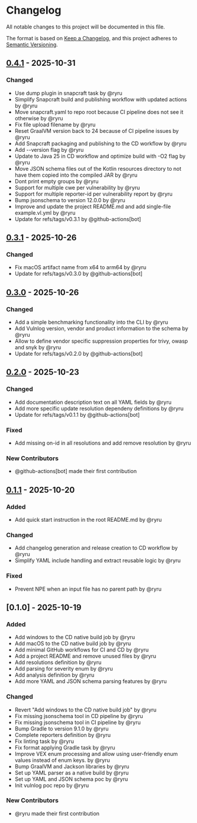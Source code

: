 # Changelog

All notable changes to this project will be documented in this file.

The format is based on [Keep a Changelog](https://keepachangelog.com/en/1.1.0/),
and this project adheres to [Semantic Versioning](https://semver.org/spec/v2.0.0.html).

## [0.4.1] - 2025-10-31

### Changed
- Use dump plugin in snapcraft task by @ryru
- Simplify Snapcraft build and publishing workflow with updated actions by @ryru
- Move snapcraft.yaml to repo root because CI pipeline does not see it otherwise by @ryru
- Fix file upload filename by @ryru
- Reset GraalVM version back to 24 because of CI pipeline issues by @ryru
- Add Snapcraft packaging and publishing to the CD workflow by @ryru
- Add --version flag by @ryru
- Update to Java 25 in CD workflow and optimize build with -O2 flag by @ryru
- Move JSON schema files out of the Kotlin resources directory to not have them copied into the compiled JAR by @ryru
- Dont print empty groups by @ryru
- Support for multiple cwe per vulnerability by @ryru
- Support for multiple reporter-id per vulnerability report by @ryru
- Bump jsonschema to version 12.0.0 by @ryru
- Improve and update the project README.md and add single-file example.vl.yml by @ryru
- Update for refs/tags/v0.3.1 by @github-actions[bot]

## [0.3.1] - 2025-10-26

### Changed
- Fix macOS artifact name from x64 to arm64 by @ryru
- Update for refs/tags/v0.3.0 by @github-actions[bot]

## [0.3.0] - 2025-10-26

### Changed
- Add a simple benchmarking functionality into the CLI by @ryru
- Add Vulnlog version, vendor and product information to the schema by @ryru
- Allow to define vendor specific suppression properties for trivy, owasp and snyk by @ryru
- Update for refs/tags/v0.2.0 by @github-actions[bot]

## [0.2.0] - 2025-10-23

### Changed
- Add documentation description text on all YAML fields by @ryru
- Add more specific update resolution dependeny definitions by @ryru
- Update for refs/tags/v0.1.1 by @github-actions[bot]

### Fixed
- Add missing on-id in all resolutions and add remove resolution by @ryru

### New Contributors
* @github-actions[bot] made their first contribution

## [0.1.1] - 2025-10-20

### Added
- Add quick start instruction in the root README.md by @ryru

### Changed
- Add changelog generation and release creation to CD workflow by @ryru
- Simplify YAML include handling and extract reusable logic by @ryru

### Fixed
- Prevent NPE when an input file has no parent path by @ryru

## [0.1.0] - 2025-10-19

### Added
- Add windows to the CD native build job by @ryru
- Add macOS to the CD native build job by @ryru
- Add minimal GitHub workflows for CI and CD by @ryru
- Add a project README and remove unused files by @ryru
- Add resolutions definition by @ryru
- Add parsing for severity enum by @ryru
- Add analysis definition by @ryru
- Add more YAML and JSON schema parsing features by @ryru

### Changed
- Revert "Add windows to the CD native build job" by @ryru
- Fix missing jsonschema tool in CD pipeline by @ryru
- Fix missing jsonschema tool in CI pipeline by @ryru
- Bump Gradle to version 9.1.0 by @ryru
- Complete reporters definition by @ryru
- Fix linting task by @ryru
- Fix format applying Gradle task by @ryru
- Improve VEX enum processing and allow using user-friendly enum values instead of enum keys. by @ryru
- Bump GraalVM and Jackson libraries by @ryru
- Set up YAML parser as a native build by @ryru
- Set up YAML and JSON schema poc by @ryru
- Init vulnlog poc repo by @ryru

### New Contributors
* @ryru made their first contribution

[0.4.1]: https://github.com/vulnlog/vulnlog-poc/compare/v0.3.1...v0.4.1
[0.3.1]: https://github.com/vulnlog/vulnlog-poc/compare/v0.3.0...v0.3.1
[0.3.0]: https://github.com/vulnlog/vulnlog-poc/compare/v0.2.0...v0.3.0
[0.2.0]: https://github.com/vulnlog/vulnlog-poc/compare/v0.1.1...v0.2.0
[0.1.1]: https://github.com/vulnlog/vulnlog-poc/compare/v0.1.0...v0.1.1

<!-- generated by git-cliff -->
